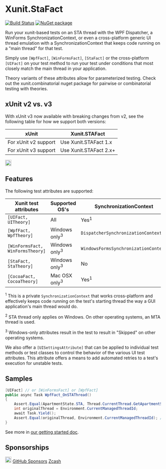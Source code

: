 # Xunit.StaFact

[![Build Status](https://dev.azure.com/andrewarnott/OSS/_apis/build/status/Xunit.StaFact)](https://dev.azure.com/andrewarnott/OSS/_build/latest?definitionId=22)
[![NuGet package](https://img.shields.io/nuget/v/xunit.stafact.svg)][NuPkg]

Run your xunit-based tests on an STA thread with the WPF Dispatcher, a WinForms SynchronizationContext, or even a cross-platform generic UI thread emulation with a SynchronizationContext that keeps code running on a "main thread" for that test.

Simply use `[WpfFact]`, `[WinFormsFact]`, `[StaFact]` or the cross-platform `[UIFact]` on your test method to run your test under conditions that most closely match the main thread in your application.

Theory variants of these attributes allow for parameterized testing. Check out the xunit.combinatorial nuget package for pairwise or combinatorial testing with theories.

## xUnit v2 vs. v3

With xUnit v3 now available with breaking changes from v2, see the following table for how we support both versions:

xUnit | Xunit.STAFact
--|--
For xUnit v2 support | Use Xunit.STAFact 1.x
For xUnit v3 support | Use Xunit.STAFact 2.x+

[<img src="https://api.gitsponsors.com/api/badge/img?id=192191543" height="20">](https://api.gitsponsors.com/api/badge/link?p=MCQ+F+FQ4qDG3aB7nxcFJ9OIaaCARvdUdn6994QBDixzmF6GkU1V7l/Zk+7MwNTbZGdGMw06hyJAs80v04cpo08nYPaOeWn9BMLwruCMqnmr8AoX5dTC4OcDg3r1juk0nocxT2n22yvq8MyXIS32EQ==)

## Features

The following test attributes are supported:

Xunit test attributes            | Supported OS's   | SynchronizationContext               | STA thread?     |
|--------------------------------|------------------|--------------------------------------| --------------- |
`[UIFact, UITheory]`             | All              | Yes<sup>1</sup>                                 | yes<sup>2</sup>            |
`[WpfFact, WpfTheory]`           | Windows only<sup>3</sup>    | `DispatcherSynchronizationContext`   | yes             |
`[WinFormsFact, WinFormsTheory]` | Windows only<sup>3</sup>    | `WindowsFormsSynchronizationContext` | yes             |
`[StaFact, StaTheory]`           | Windows only<sup>3</sup>    | No                                   | yes             |
`[CocoaFact, CocoaTheory]`       | Mac OSX only<sup>3</sup>    | Yes<sup>1</sup>                                 | no              |

<sup>1</sup> This is a private `SynchronizationContext` that works cross-platform and effectively keeps code running on the test's starting thread the way a GUI application's main thread would do.

<sup>2</sup> STA thread only applies on Windows. On other operating systems, an MTA thread is used.

<sup>3</sup> Windows-only attributes result in the test to result in "Skipped" on other operating systems.

We also offer a `[UISettingsAttribute]` that can be applied to individual test methods or test classes to control the behavior of the various UI test attributes.
This attribute offers a means to add automated retries to a test's execution for unstable tests.

## Samples

```csharp
[UIFact] // or [WinFormsFact] or [WpfFact]
public async Task WpfFact_OnSTAThread()
{
    Assert.Equal(ApartmentState.STA, Thread.CurrentThread.GetApartmentState());
    int originalThread = Environment.CurrentManagedThreadId;
    await Task.Yield();
    Assert.Equal(originalThread, Environment.CurrentManagedThreadId); // still there
}
```

See more in [our getting started doc](http://aarnott.github.io/Xunit.StaFact/docs/getting-started.html).

## Sponsorships

[<img src="https://api.gitsponsors.com/api/badge/img?id=50272212" height="20">](https://api.gitsponsors.com/api/badge/link?p=zLZosNROWnzKkmLw+odrlmAWZua305ZyB+Gk9Mee5zO++zVWRJfireSMoRbaSCPzMbRRg4IB6EMe7Q+0KYhPMn1lqivctlAfN4MSlS4mNb7u550EKWraNsFRlAsmQdhDdyuctJD6p65LtdXCxRf9aQ==)
[GitHub Sponsors](https://github.com/sponsors/AArnott)
[Zcash](zcash:u1vv2ws6xhs72faugmlrasyeq298l05rrj6wfw8hr3r29y3czev5qt4ugp7kylz6suu04363ze92dfg8ftxf3237js0x9p5r82fgy47xkjnw75tqaevhfh0rnua72hurt22v3w3f7h8yt6mxaa0wpeeh9jcm359ww3rl6fj5ylqqv54uuwrs8q4gys9r3cxdm3yslsh3rt6p7wznzhky7)

[NuPkg]: https://www.nuget.org/packages/Xunit.StaFact
